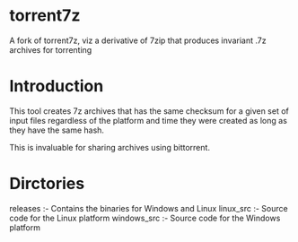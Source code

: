 # torrent7z
A fork of torrent7z, viz a derivative of 7zip that produces invariant .7z archives for torrenting

Introduction
============
This tool creates 7z archives that has the same checksum for a given set of input files regardless of the platform and
time they were created as long as they have the same hash.

This is invaluable for sharing archives using bittorrent.

Dirctories
==========
releases    :- Contains the binaries for Windows and Linux
linux_src   :- Source code for the Linux platform
windows_src :- Source code for the Windows platform


